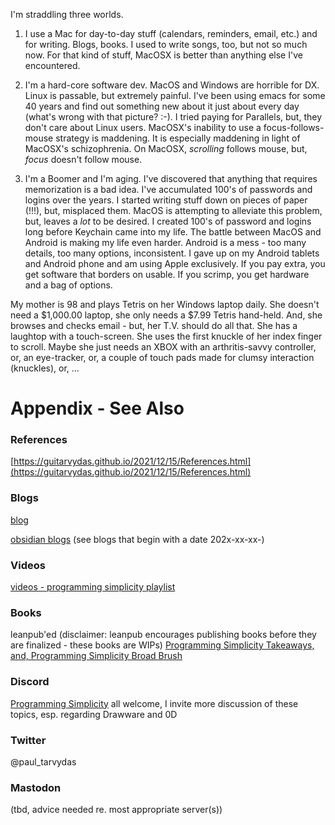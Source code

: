 I'm straddling three worlds.  

1) I use a Mac for day-to-day stuff (calendars, reminders, email, etc.) and for writing. Blogs, books. I used to write songs, too, but not so much now.  For that kind of stuff, MacOSX is better than anything else I've encountered.

2) I'm a hard-core software dev.  MacOS and Windows are horrible for DX.  Linux is passable, but extremely painful. I've been using emacs for some 40 years and find out something new about it just about every day (what's wrong with that picture? :-).  I tried paying for Parallels, but, they don't care about Linux users.  MacOSX's inability to use a focus-follows-mouse strategy is maddening.  It is especially maddening in light of MacOSX's schizophrenia.  On MacOSX, *scrolling* follows mouse, but, *focus* doesn't follow mouse. 

3) I'm a Boomer and I'm aging.  I've discovered that anything that requires memorization is a bad idea.  I've accumulated 100's of passwords and logins over the years.  I started writing stuff down on pieces of paper (!!!), but, misplaced them.  MacOS is attempting to alleviate this problem, but, leaves a *lot* to be desired.  I created 100's of password and logins long before Keychain came into my life. The battle between MacOS and Android is making my life even harder.  Android is a mess - too many details, too many options, inconsistent.  I gave up on my Android tablets and Android phone and am using Apple exclusively. If you pay extra, you get software that borders on usable.  If you scrimp, you get hardware and a bag of options.

My mother is 98 and plays Tetris on her Windows laptop daily.  She doesn't need a $1,000.00 laptop, she only needs a $7.99 Tetris hand-held.  And, she browses and checks email - but, her T.V. should do all that.  She has a laughtop with a touch-screen.  She uses the first knuckle of her index finger to scroll.  Maybe she just needs an XBOX with an arthritis-savvy controller, or, an eye-tracker, or, a couple of touch pads made for clumsy interaction (knuckles), or, ...

# Appendix - See Also

### References

[https://guitarvydas.github.io/2021/12/15/References.html](https://guitarvydas.github.io/2021/12/15/References.html)

### Blogs
[blog](https://guitarvydas.github.io/)

[obsidian blogs](https://publish.obsidian.md/programmingsimplicity) (see blogs that begin with a date 202x-xx-xx-)
### Videos
[videos - programming simplicity playlist](https://www.youtube.com/@programmingsimplicity2980)
### Books
leanpub'ed (disclaimer: leanpub encourages publishing books before they are finalized - these books are WIPs)
[Programming Simplicity Takeaways, and, Programming Simplicity Broad Brush](https://leanpub.com/u/paul-tarvydas)
### Discord
[Programming Simplicity](https://discord.gg/Jjx62ypR) all welcome, I invite more discussion of these topics, esp. regarding Drawware and 0D
### Twitter
@paul_tarvydas
### Mastodon
(tbd, advice needed re. most appropriate server(s))

<script src="https://utteranc.es/client.js" 
        repo="guitarvydas/guitarvydas.github.io" 
        issue-term="pathname" 
        theme="github-light" 
        crossorigin="anonymous" 
        async> 
</script> 
